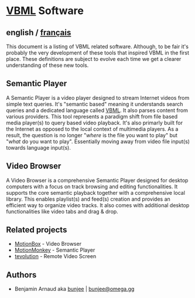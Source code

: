 # [VBML](README.md) Software

## english / [français](fr/software.md)

This document is a listing of VBML related software. Although, to be fair it's probably the very
development of these tools that inspired VBML in the first place. These definitions are subject to
evolve each time we get a clearer understanding of these new tools.

## Semantic Player

A Semantic Player is a video player designed to stream Internet videos from simple text queries.
It's "semantic based" meaning it understands search queries and a dedicated language called
[VBML](https://github.com/omega-gg/VBML). It also parses content from various providers. This
tool represents a paradigm shift from file based media player(s) to query based video playback.
It's also primarly built for the Internet as opposed to the local context of multimedia players.
As a result, the question is no longer "*where* is the file you want to play" but "*what* do you
want to play". Essentially moving away from video file input(s) towards language input(s).

## Video Browser

A Video Browser is a comprehensive Semantic Player designed for desktop computers with a focus on
track browsing and editing functionalities. It supports the core semantic playback together with a
comprehensive local library. This enables playlist(s) and feed(s) creation and provides an
efficient way to organize video tracks. It also comes with additional desktop functionalities like
video tabs and drag & drop.

## Related projects

- [MotionBox](https://omega.gg/MotionBox/sources) - Video Browser
- [MotionMonkey](https://omega.gg/MotionMonkey) - Semantic Player
- [tevolution](https://omega.gg/tevolution) - Remote Video Screen

## Authors

- Benjamin Arnaud aka [bunjee](https://bunjee.me) | <bunjee@omega.gg>
